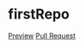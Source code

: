 # firstRepo
[Preview](https://Lilu580.github.io/firstRepo/)
[Pull Request](https://github.com/Lilu580.github.io/firstRepo/pull/1/files)